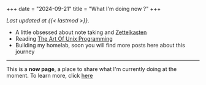 +++
date = "2024-09-21"
title = "What I'm doing now ?"
+++

_Last updated at {{< lastmod >}}._

- A little obsessed about note taking and [Zettelkasten](https://zettelkasten.de)
- Reading [The Art Of Unix Programming](http://www.catb.org/~esr/writings/taoup/html)
- Building my homelab, soon you will find more posts here about this journey

---

This is a **now page**, a place to share what I'm currently doing at the moment. To learn more, click [here](https://nownownow.com/about)